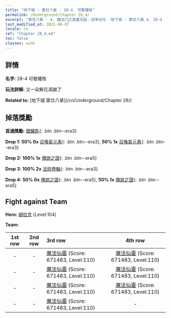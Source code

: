 ```yaml
---
title: "地下城 - 第廿八章 - 28-4  可敬犧牲"
permalink: /Underground/Chapter 28_4/
excerpt: "第廿八章 - 4. 魔法门之英雄无敌：战争纪元  地下城 - 第廿八章_4. 28-4  可敬犧牲"
last_modified_at: 2021-06-07
locale: cn
ref: "Chapter 28_4.md"
toc: false
classes: wide
---
```


## 詳情

 **名字:** 28-4  可敬犧牲

 **玩法詳解:**       又一朵鮮花凋謝了

 **Related to:** [地下城 第廿八章](/cn/Underground/Chapter 28/)

## 掉落獎勵

 **首通獎勵:** [銀鑰匙](/cn/Items/con_693/){: .btn .btn--era3}

 **Drop 1:** **50% 0x** [召喚氣元素](/cn/Items/her_448/){: .btn .btn--era3}, **50% 1x** [召喚氣元素](/cn/Items/her_448/){: .btn .btn--era3}

 **Drop 2:** **100% 1x** [傳說之證](/cn/Items/mat_102/){: .btn .btn--era5}

 **Drop 3:** **100% 2x** [法術卷軸](/cn/Items/con_694/){: .btn .btn--era3}

 **Drop 4:** **50% 0x** [傳說之證](/cn/Items/mat_102/){: .btn .btn--era5}, **50% 1x** [傳說之證](/cn/Items/mat_102/){: .btn .btn--era5}


## Fight against Team
 **Hero:** [姆拉克](/cn/heroes/Mullich/) (Level:104)

 **Team:**


  | 1st row | 2nd row | 3rd row | 4th row |
  |:----:|:----:|:----|:----:|
  | - | - | [魔法仙靈](/cn/units/Sprite/) (Score: 671483, Level:110)  | [魔法仙靈](/cn/units/Sprite/) (Score: 671483, Level:110)  |
  | - | - | [魔法仙靈](/cn/units/Sprite/) (Score: 671483, Level:110)  | [魔法仙靈](/cn/units/Sprite/) (Score: 671483, Level:110)  |
  | - | - | [魔法仙靈](/cn/units/Sprite/) (Score: 671483, Level:110)  | [魔法仙靈](/cn/units/Sprite/) (Score: 671483, Level:110)  |
  | - | - | [魔法仙靈](/cn/units/Sprite/) (Score: 671483, Level:110)  | - |


